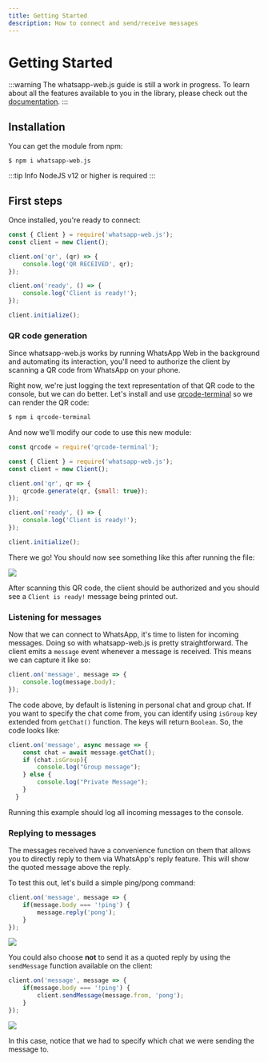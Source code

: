 ```yaml
---
title: Getting Started
description: How to connect and send/receive messages
---
```


# Getting Started

:::warning
The whatsapp-web.js guide is still a work in progress. To learn about all the features available to you in the library, please check out the [documentation](https://docs.wwebjs.dev/).
:::

## Installation

You can get the module from npm:

```
$ npm i whatsapp-web.js
```

:::tip Info
 NodeJS v12 or higher is required
:::

## First steps

Once installed, you're ready to connect:

```javascript
const { Client } = require('whatsapp-web.js');
const client = new Client();

client.on('qr', (qr) => {
    console.log('QR RECEIVED', qr);
});

client.on('ready', () => {
    console.log('Client is ready!');
});

client.initialize();
```

### QR code generation

Since whatsapp-web.js works by running WhatsApp Web in the background and automating its interaction, you'll need to authorize the client by scanning a QR code from WhatsApp on your phone.

Right now, we're just logging the text representation of that QR code to the console, but we can do better. Let's install and use [qrcode-terminal](https://www.npmjs.com/package/qrcode-terminal) so we can render the QR code:

```bash
$ npm i qrcode-terminal
```

And now we'll modify our code to use this new module:

```javascript
const qrcode = require('qrcode-terminal');

const { Client } = require('whatsapp-web.js');
const client = new Client();

client.on('qr', qr => {
    qrcode.generate(qr, {small: true});
});

client.on('ready', () => {
    console.log('Client is ready!');
});

client.initialize();
```

There we go! You should now see something like this after running the file:

![](./images/qr-gen.png)

After scanning this QR code, the client should be authorized and you should see a `Client is ready!` message being printed out.


### Listening for messages

Now that we can connect to WhatsApp, it's time to listen for incoming messages. Doing so with whatsapp-web.js is pretty straightforward. The client emits a `message` event whenever a message is received. This means we can capture it like so:

```javascript
client.on('message', message => {
	console.log(message.body);
});
```

The code above, by default is listening in personal chat and group chat. If you want to specify the chat come from, you can identify using `isGroup` key extended from `getChat()` function. The keys will return `Boolean`. So, the code looks like:

```javascript
client.on('message', async message => {
  	const chat = await message.getChat();
  	if (chat.isGroup){
  		console.log("Group message");
  	} else {
  		console.log("Private Message");
  	}
  }
```

Running this example should log all incoming messages to the console.

### Replying to messages

The messages received have a convenience function on them that allows you to directly reply to them via WhatsApp's reply feature. This will show the quoted message above the reply.

To test this out, let's build a simple ping/pong command:

```javascript
client.on('message', message => {
	if(message.body === '!ping') {
		message.reply('pong');
	}
});
```

![](./images/ping-reply.png)

You could also choose **not** to send it as a quoted reply by using the `sendMessage` function available on the client:

```javascript
client.on('message', message => {
	if(message.body === '!ping') {
		client.sendMessage(message.from, 'pong');
	}
});
```

![](./images/ping.png)

In this case, notice that we had to specify which chat we were sending the message to.

